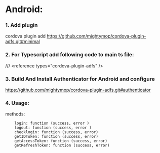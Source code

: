 # Android:

### 1. Add plugin
cordova plugin add https://github.com/mightymop/cordova-plugin-adfs.git#minimal
### 2. For Typescript add following code to main ts file: 
/// &lt;reference types="cordova-plugin-adfs" /&gt;<br/>

### 3. Build And Install Authenticator for Android and configure
https://github.com/mightymop/cordova-plugin-adfs.git#authenticator

### 4. Usage:

methods:

```
	login: function (success, error )
	logout: function (success, error ) 
	checklogin: function (success, error) 	
	getIDToken: function (success, error)
	getAccessToken: function (success, error) 
	getRefreshToken: function (success, error) 	
	
```
